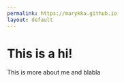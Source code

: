 ```yaml
---
permalink: https://marykka.github.io
layout: default
---
```


<h1>This is a hi!</h1>
<p>This is more about me and blabla</p>
